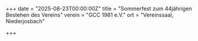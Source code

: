 +++
date = "2025-08-23T00:00:00Z"
title = "Sommerfest zum 44jährigen Bestehen des Vereins"
verein = "GCC 1981 e.V."
ort = "Vereinssaal, Niederjosbach"

+++
